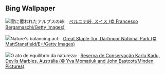 ## Bing Wallpaper
![](https://www.bing.com/th?id=OHR.BerninaPass_JA-JP7712918425_UHD.jpg&w=1000)雪に覆われたアルプスの峠:&nbsp;&ensp;[ベルニナ峠, スイス (© Francesco Bergamaschi/Getty Images)](https://www.bing.com/th?id=OHR.BerninaPass_JA-JP7712918425_UHD.jpg)
<br><br/>
![](https://www.bing.com/th?id=OHR.GreatStapleSnowUK_EN-GB2875416954_UHD.jpg&w=1000)Nature's balancing act:&nbsp;&ensp;[Great Staple Tor, Dartmoor National Park (© MattStansfield/E+/Getty Images)](https://www.bing.com/th?id=OHR.GreatStapleSnowUK_EN-GB2875416954_UHD.jpg)
<br><br/>
![](https://www.bing.com/th?id=OHR.DevilsMarbles_PT-BR1760984393_UHD.jpg&w=1000)O ato de equilíbrio da natureza:&nbsp;&ensp;[Reserva de Conservação Karlu Karlu, Devils Marbles, Austrália (© Yva Momatiuk and John Eastcott/Minden Pictures)](https://www.bing.com/th?id=OHR.DevilsMarbles_PT-BR1760984393_UHD.jpg)
<br><br/>
